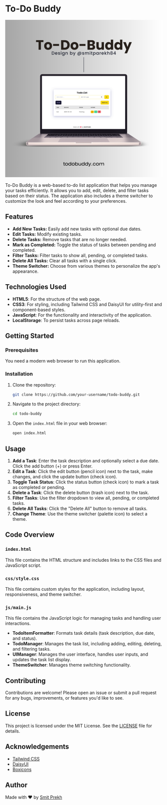 # To-Do Buddy

![To-Do Buddy](https://github.com/SmitParekh84/Images/blob/main/To-do-Buddy/New%20Collection%20With%20Laptop%20Mockup%20Instagram%20Post%20(1).png?raw=true)

To-Do Buddy is a web-based to-do list application that helps you manage your tasks efficiently. It allows you to add, edit, delete, and filter tasks based on their status. The application also includes a theme switcher to customize the look and feel according to your preferences.

## Features

- **Add New Tasks:** Easily add new tasks with optional due dates.
- **Edit Tasks:** Modify existing tasks.
- **Delete Tasks:** Remove tasks that are no longer needed.
- **Mark as Completed:** Toggle the status of tasks between pending and completed.
- **Filter Tasks:** Filter tasks to show all, pending, or completed tasks.
- **Delete All Tasks:** Clear all tasks with a single click.
- **Theme Switcher:** Choose from various themes to personalize the app's appearance.

## Technologies Used

- **HTML5**: For the structure of the web page.
- **CSS3**: For styling, including Tailwind CSS and DaisyUI for utility-first and component-based styles.
- **JavaScript**: For the functionality and interactivity of the application.
- **LocalStorage**: To persist tasks across page reloads.

## Getting Started

### Prerequisites

You need a modern web browser to run this application.

### Installation

1. Clone the repository:

   ```bash
   git clone https://github.com/your-username/todo-buddy.git
   ```

2. Navigate to the project directory:

   ```bash
   cd todo-buddy
   ```

3. Open the `index.html` file in your web browser:

   ```bash
   open index.html
   ```

## Usage

1. **Add a Task**: Enter the task description and optionally select a due date. Click the add button (+) or press Enter.
2. **Edit a Task**: Click the edit button (pencil icon) next to the task, make changes, and click the update button (check icon).
3. **Toggle Task Status**: Click the status button (check icon) to mark a task as completed or pending.
4. **Delete a Task**: Click the delete button (trash icon) next to the task.
5. **Filter Tasks**: Use the filter dropdown to view all, pending, or completed tasks.
6. **Delete All Tasks**: Click the "Delete All" button to remove all tasks.
7. **Change Theme**: Use the theme switcher (palette icon) to select a theme.

## Code Overview

### `index.html`

This file contains the HTML structure and includes links to the CSS files and JavaScript script.

### `css/style.css`

This file contains custom styles for the application, including layout, responsiveness, and theme switcher.

### `js/main.js`

This file contains the JavaScript logic for managing tasks and handling user interactions.

- **TodoItemFormatter**: Formats task details (task description, due date, and status).
- **TodoManager**: Manages the task list, including adding, editing, deleting, and filtering tasks.
- **UIManager**: Manages the user interface, handles user inputs, and updates the task list display.
- **ThemeSwitcher**: Manages theme switching functionality.

## Contributing

Contributions are welcome! Please open an issue or submit a pull request for any bugs, improvements, or features you'd like to see.

## License

This project is licensed under the MIT License. See the [LICENSE](LICENSE) file for details.

## Acknowledgements

- [Tailwind CSS](https://tailwindcss.com/)
- [DaisyUI](https://daisyui.com/)
- [Boxicons](https://boxicons.com/)

## Author

Made with ❤️ by [Smit Prekh](https://github.com/SmitParekh84)
